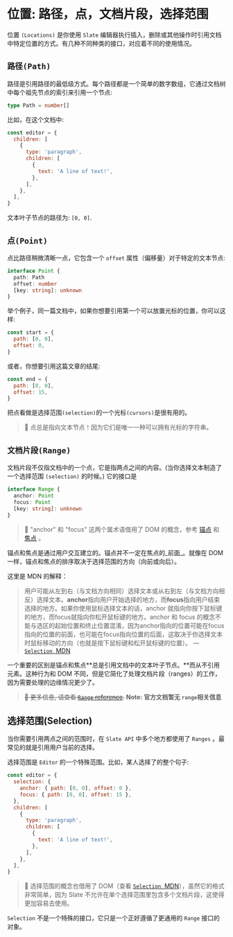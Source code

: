 # 位置: 路径，点，文档片段，选择范围

位置 `(Locations)` 是你使用 `Slate` 编辑器执行插入，删除或其他操作时引用文档中特定位置的方式。有几种不同种类的接口，对应着不同的使用情况。

## `路径(Path)`

路径是引用路径的最低级方式。每个路径都是一个简单的数字数组，它通过文档树中每个祖先节点的索引来引用一个节点:

```ts
type Path = number[]
```

比如，在这个文档中:

```js
const editor = {
  children: [
    {
      type: 'paragraph',
      children: [
        {
          text: 'A line of text!',
        },
      ],
    },
  ],
}
```

文本叶子节点的路径为: `[0, 0]`.

## `点(Point)`

点比路径稍微清晰一点，它包含一个 `offset` 属性（偏移量）对于特定的文本节点:

```ts
interface Point {
  path: Path
  offset: number
  [key: string]: unknown
}
```

举个例子，同一篇文档中，如果你想要引用第一个可以放置光标的位置，你可以这样:

```js
const start = {
  path: [0, 0],
  offset: 0,
}
```

或者，你想要引用这篇文章的结尾:

```js
const end = {
  path: [0, 0],
  offset: 15,
}
```

把点看做是选择范围`(selection)`的一个光标`(cursors)`是很有用的。

> 🤖 点总是指向文本节点！因为它们是唯一一种可以拥有光标的字符串。

## `文档片段(Range)`

文档片段不仅指文档中的一个点，它是指两点之间的内容。(当你选择文本制造了一个选择范围 `(selection)` 的时候。) 它的接口是

```ts
interface Range {
  anchor: Point
  focus: Point
  [key: string]: unknown
}
```

> 🤖 "anchor" 和 "focus" 这两个属术语借用了 DOM 的概念，参考 [锚点](https://developer.mozilla.org/zh-CN/docs/Web/API/Selection/anchorNode) 和 [焦点](https://developer.mozilla.org/zh-CN/docs/Web/API/Selection/focusNode) 。

锚点和焦点是通过用户交互建立的。锚点并不一定在焦点的_前面_。就像在 DOM 一样，锚点和焦点的排序取决于选择范围的方向（向前或向后）。

这里是 MDN 的解释：

> 用户可能从左到右（与文档方向相同）选择文本或从右到左（与文档方向相反）选择文本。**anchor**指向用户开始选择的地方，而**focus**指向用户结束选择的地方。如果你使用鼠标选择文本的话，anchor 就指向你按下鼠标键的地方，而focus就指向你松开鼠标键的地方。anchor 和 focus 的概念不能与选区的起始位置和终止位置混淆，因为anchor指向的位置可能在focus指向的位置的前面，也可能在focus指向位置的后面，这取决于你选择文本时鼠标移动的方向（也就是按下鼠标键和松开鼠标键的位置）。 — [`Selection`, MDN](https://developer.mozilla.org/zh-CN/docs/Web/API/Selection)

一个重要的区别是锚点和焦点**总是引用文档中的文本叶子节点。**而从不引用元素。这种行为和 DOM 不同，但是它简化了处理文档片段（ranges）的工作，因为需要处理的边缘情况更少了。

> ~~🤖 更多信息, 请查看 [`Range` reference](../reference/slate/range.md).~~  **Note: 官方文档暂无 `range`相关信息**

## 选择范围(Selection)

当你需要引用两点之间的范围时，在 `Slate API` 中多个地方都使用了 `Ranges` 。最常见的就是引用用户当前的选择。

选择范围是 `Editor` 的一个特殊范围。比如，某人选择了的整个句子:

```js
const editor = {
  selection: {
    anchor: { path: [0, 0], offset: 0 },
    focus: { path: [0, 0], offset: 15 },
  },
  children: [
    {
      type: 'paragraph',
      children: [
        {
          text: 'A line of text!',
        },
      ],
    },
  ],
}
```

> 🤖 选择范围的概念也借用了 DOM（查看 [`Selection`, MDN](https://developer.mozilla.org/zh-CN/docs/Web/API/Selection)），虽然它的格式非常简单，因为 Slate 不允许在单个选择范围里包含多个文档片段，这使得更加容易去使用。

`Selection` 不是一个特殊的接口，它只是一个正好遵循了更通用的 `Range` 接口的对象。